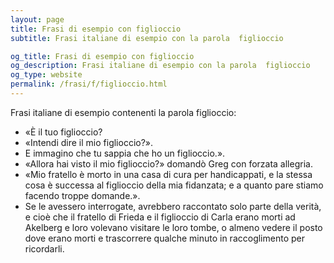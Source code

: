 ```yaml
---
layout: page
title: Frasi di esempio con figlioccio 
subtitle: Frasi italiane di esempio con la parola  figlioccio

og_title: Frasi di esempio con figlioccio 
og_description: Frasi italiane di esempio con la parola  figlioccio
og_type: website
permalink: /frasi/f/figlioccio.html
---
```


Frasi italiane di esempio contenenti la parola figlioccio:


- «È il tuo figlioccio?
- «Intendi dire il mio figlioccio?».
- E immagino che tu sappia che ho un figlioccio.».
- «Allora hai visto il mio figlioccio?» domandò Greg con forzata allegria.
- «Mio fratello è morto in una casa di cura per handicappati, e la stessa cosa è successa al figlioccio della mia fidanzata; e a quanto pare stiamo facendo troppe domande.».
- Se le avessero interrogate, avrebbero raccontato solo parte della verità, e cioè che il fratello di Frieda e il figlioccio di Carla erano morti ad Akelberg e loro volevano visitare le loro tombe, o almeno vedere il posto dove erano morti e trascorrere qualche minuto in raccoglimento per ricordarli.
